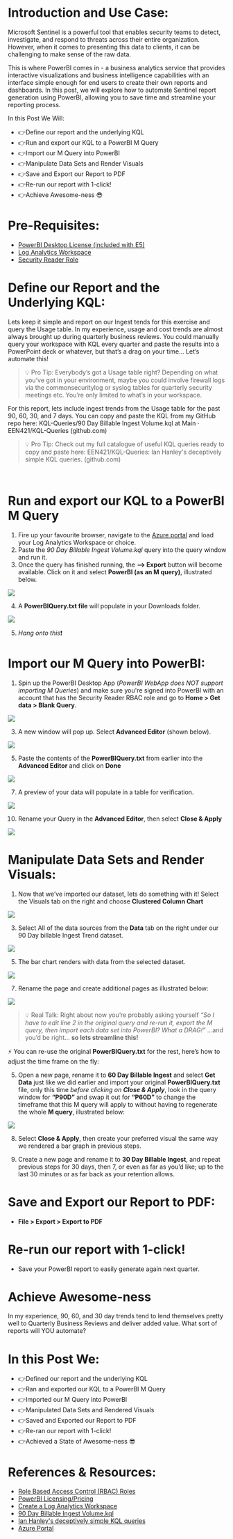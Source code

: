 # Introduction and Use Case: 
Microsoft Sentinel is a powerful tool that enables security teams to detect, investigate, and respond to threats across their entire organization. However, when it comes to presenting this data to clients, it can be challenging to make sense of the raw data. 

This is where PowerBI comes in - a business analytics service that provides interactive visualizations and business intelligence capabilities with an interface simple enough for end users to create their own reports and dashboards. In this post, we will explore how to automate Sentinel report generation using PowerBI, allowing you to save time and streamline your reporting process.

In this Post We Will:
- &#128073;Define our report and the underlying KQL
- &#128073;Run and export our KQL to a PowerBI M Query
- &#128073;Import our M Query into PowerBI
- &#128073;Manipulate Data Sets and Render Visuals
- &#128073;Save and Export our Report to PDF
- &#128073;Re-run our report with 1-click!
- &#128073;Achieve Awesome-ness 😎


# Pre-Requisites:

- [PowerBI Desktop License (included with E5)](https://powerbi.microsoft.com/en-us/pricing/)
-	[Log Analytics Workspace](https://learn.microsoft.com/en-us/azure/azure-monitor/logs/quick-create-workspace?tabs=azure-portal)
-	[Security Reader Role](https://learn.microsoft.com/en-us/azure/role-based-access-control/built-in-roles)

# Define our Report and the Underlying KQL:
Lets keep it simple and report on our Ingest tends for this exercise and query the Usage table. In my experience, usage and cost trends are almost always brought up during quarterly business reviews. You could manually query your workspace with KQL every quarter and paste the results into a PowerPoint deck or whatever, but that’s a drag on your time… Let’s automate this!

 > &#128161; Pro Tip:
Everybody’s got a Usage table right? Depending on what you’ve got in your environment, maybe you could involve firewall logs via the commonsecuritylog or syslog tables for quarterly security meetings etc. You’re only limited to what’s in your workspace.


For this report, lets include ingest trends from the Usage table for the past 90, 60, 30, and 7 days. You can copy and paste the KQL from my GitHub repo here: KQL-Queries/90 Day Billable Ingest Volume.kql at Main · EEN421/KQL-Queries (github.com)


 > &#128161; Pro Tip:
  Check out my full catalogue of useful KQL queries ready to copy and paste here: EEN421/KQL-Queries: Ian Hanley's deceptively simple KQL queries. (github.com)
 
 


# Run and export our KQL to a PowerBI M Query

1.	Fire up your favourite browser, navigate to the [Azure portal](https://portal.azure.com) and load your Log Analytics Workspace or choice.
2.	Paste the *90 Day Billable Ingest Volume.kql* query into the query window and run it.
3.	Once the query has finished running, the **--> Export** button will become available. Click on it and select **PowerBI (as an M query)**, illustrated below.

![](/assets/img/PowerBI%20Reports/1.png)



4.	A **PowerBIQuery.txt file** will populate in your Downloads folder.
  
![](/assets/img/PowerBI%20Reports/2.png)

5. *Hang onto this*&#10071;

# Import our M Query into PowerBI:

1.	Spin up the PowerBI Desktop App (*PowerBI WebApp does NOT support importing M Queries*) and make sure you're signed into PowerBI with an account that has the Security Reader RBAC role and go to **Home > Get data > Blank Query**.

![](/assets/img/PowerBI%20Reports/3.png)



3.	A new window will pop up. Select **Advanced Editor** (shown below).

![](/assets/img/PowerBI%20Reports/4.png)
 

5.	Paste the contents of the **PowerBIQuery.txt** from earlier into the **Advanced Editor** and click on **Done**

![](/assets/img/PowerBI%20Reports/5.png)
 

7.	A preview of your data will populate in a table for verification.

![](/assets/img/PowerBI%20Reports/6.png)
 


10.	Rename your Query in the **Advanced Editor**, then select **Close & Apply**

![](/assets/img/PowerBI%20Reports/7.png)



# Manipulate Data Sets and Render Visuals:

1.	Now that we’ve imported our dataset, lets do something with it! Select the Visuals tab on the right and choose **Clustered Column Chart**

![](/assets/img/PowerBI%20Reports/9.png)




3.	Select All of the data sources from the **Data** tab on the right under our 90 Day billable Ingest Trend dataset.

![](/assets/img/PowerBI%20Reports/10.png)




5.	The bar chart renders with data from the selected dataset.

![](/assets/img/PowerBI%20Reports/11.png)
 

7.	Rename the page and create additional pages as illustrated below:

![](/assets/img/PowerBI%20Reports/12.png)
 

 > &#128161; Real Talk:
Right about now you’re probably asking yourself *“So I have to edit line 2 in the original query and re-run it, export the M query, then import each data set into PowerBI? What a DRAG!”* …and you’d be right… **so lets streamline this!**

&#x26A1; You can re-use the original **PowerBIQuery.txt** for the rest, here’s how to adjust the time frame on the fly:

5.	Open a new page, rename it to **60 Day Billable Ingest** and select **Get Data** just like we did earlier and import your original **PowerBIQuery.txt** file, only this time *before clicking on **Close & Apply***, look in the query window for **“P90D”** and swap it out for **“P60D”** to change the timeframe that this M query will apply to without having to regenerate the whole **M query**, illustrated below:
  
![](/assets/img/PowerBI%20Reports/12.png)

 

8.	Select **Close & Apply**, then create your preferred visual the same way we rendered a bar graph in previous steps. 

9.	Create a new page and rename it to **30 Day Billable Ingest**, and repeat previous steps for 30 days, then 7, or even as far as you’d like; up to the last 30 minutes or as far back as your retention allows.


# Save and Export our Report to PDF:
-	**File > Export > Export to PDF**


# Re-run our report with 1-click!
-	Save your PowerBI report to easily generate again next quarter.

# Achieve Awesome-ness
In my experience, 90, 60, and 30 day trends tend to lend themselves pretty well to Quarterly Business Reviews and deliver added value. What sort of reports will YOU automate? 

# In this Post We:
- &#128073;Defined our report and the underlying KQL
- &#128073;Ran and exported our KQL to a PowerBI M Query
- &#128073;Imported our M Query into PowerBI
- &#128073;Manipulated Data Sets and Rendered Visuals
- &#128073;Saved and Exported our Report to PDF
- &#128073;Re-ran our report with 1-click!
- &#128073;Achieved a State of Awesome-ness 😎
    
# References & Resources:
- [Role Based Access Control (RBAC) Roles](https://learn.microsoft.com/en-us/azure/role-based-access-control/built-in-roles)
- [PowerBI Licensing/Pricing](https://powerbi.microsoft.com/en-us/pricing/)
-	[Create a Log Analytics Workspace](https://learn.microsoft.com/en-us/azure/azure-monitor/logs/quick-create-workspace?tabs=azure-portal)
-	[90 Day Billable Ingest Volume.kql](https://github.com/EEN421/KQL-Queries/blob/Main/90%20Day%20Billable%20Ingest%20Volume.kql)
-	[Ian Hanley's deceptively simple KQL queries](https://github.com/EEN421/KQL-Queries/tree/Main)
-	[Azure Portal](https://portal.azure.com/)




